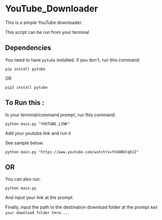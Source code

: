 # YouTube_Downloader

This is a simple YouTube downloader.

This script can be run from your terminal


## Dependencies

You need to have `pytube` installed.
if you don't, run this command:
```
pip install pytube
```
OR
```
pip3 install pytube
```


## To Run this :
In your terminal/command prompt, run this command:
```
python main.py "YOUTUBE_LINK"
```
Add your youtube link and run it

See sample below.
```
python main.py "https://www.youtube.com/watch?v=th4OBktqK1I"
```
## OR
You can also run:
```
python main.py
```
And input your link at the prompt.

Finally, input the path to the destination download folder at the prompt `Add your download folder here...`.
